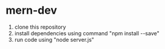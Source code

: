 # mern-dev
1. clone this repository
2. install dependencies using command "npm install --save"
3. run code using "node server.js"
